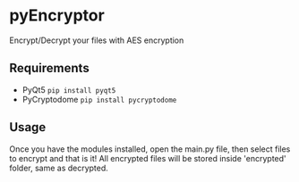 # pyEncryptor
Encrypt/Decrypt your files with AES encryption

## Requirements
- PyQt5 ```pip install pyqt5```
- PyCryptodome ```pip install pycryptodome```

## Usage
Once you have the modules installed, open the main.py file, then select files to encrypt and that is it!
All encrypted files will be stored inside 'encrypted' folder, same as decrypted.
